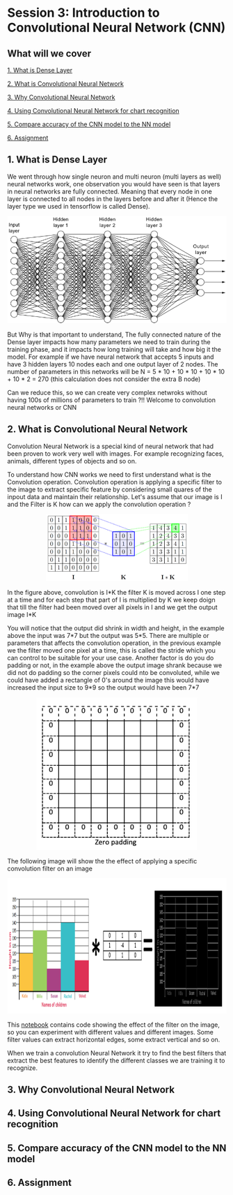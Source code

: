 # Session 3: Introduction to Convolutional Neural Network (CNN)


## What will we cover

[1. What is Dense Layer](#1-what-is-dense-layer)

[2. What is Convolutional Neural Network](#2-what-is-convolutional-neural-network)

[3. Why Convolutional Neural Network](#3-why-convolutional-neural-network)

[4. Using Convolutional Neural Network for chart recognition](#4-using-convolutional-neural-network-for-chart-recognition)

[5. Compare accuracy of the CNN model to the NN model](#5-compare-accuracy-of-the-cnn-model-to-the-nn-model)

[6. Assignment](#6-assignment)

## 1. What is Dense Layer

We went through how single neuron and multi neuron (multi layers as well) neural networks work, one observation you would have  seen is that layers in neural networks are fully connected. Meaning that every node in one layer is connected to all nodes in the layers before and after it  (Hence the layer type we used in tensorflow is called Dense). 

<p align="center"> 
<img src="images/dense.png" >
</p>

But Why is that important to understand, The fully  connected nature of the Dense layer impacts how many parameters we need to train during the training phase, and it impacts how long training will take and how big it the model. For example if we have neural network that accepts 5 inputs and have 3 hidden layers 10 nodes each and one output layer of 2 nodes. The number of parameters in this networks will be N = 5 \* 10 + 10 \* 10 + 10 \* 10 + 10 \* 2 = 270 (this calculation does not consider the extra B node)

Can we reduce this, so we can create very complex netwroks without having 100s of millions of parameters to train ?!! Welcome to convolution neural networks or CNN


## 2. What is Convolutional Neural Network

Convolution Neural Network is a special kind of neural network that had been proven to work very well with images. For example recognizing faces, animals, different types of objects and so on.  

To understand how CNN works we need to first understand what is the Convolution operation. Convolution operation is applying a specific filter to the image to extract specific feature by considering small quares of the inpout data and maintain their relationship. Let's assume that our image is I and the Filter is K how can we apply the convolution operation  ?

<p align="center"> 
<img src="images/conv.png" >
</p>

In the figure above, convolution is I\*K the filter K is moved across I one step at a time and for each step that part of I is multiplied by K we keep doign that till the filter had been moved over all pixels in I and we get the output image I*K

You will notice that the output did shrink in width and height, in the example above the input was 7\*7 but the output was 5\*5. There are multiple or parameters that affects the convolution operation, in the previous example we the filter moved one pixel at a time, this is called the stride which you can control to be suitable for your use case. Another factor is do you do padding or not, in the example above the output image shrank because we did not do padding so the corner pixels could nto be convoluted, while we could have added a rectangle of 0's around the image this would have increased the input size to 9\*9 so the output would have been 7\*7

<p align="center"> 
<img src="images/padding.png" height="350" width="370" >
</p>

The following image will show the the effect of applying a specific convolution filter on an image 

<p align="center"> 
<img src="images/convSample.png" height="310" width="900" >
</p>

This [notebook](https://github.com/mohmiim/MLIntroduction/blob/master/session-3/ImageConv.ipynb "conv sample") contains code showing the effect of the filter on the image, so you can experiment with different values and different images. Some filter values can extract horizontal edges, some extract vertical and so on. 

When we train a convolution Neural Network it try to find the best filters that extract the best features to identify the different classes we are training it to recognize.



## 3. Why Convolutional Neural Network




## 4. Using Convolutional Neural Network for chart recognition



## 5. Compare accuracy of the CNN model to the NN model


## 6. Assignment

